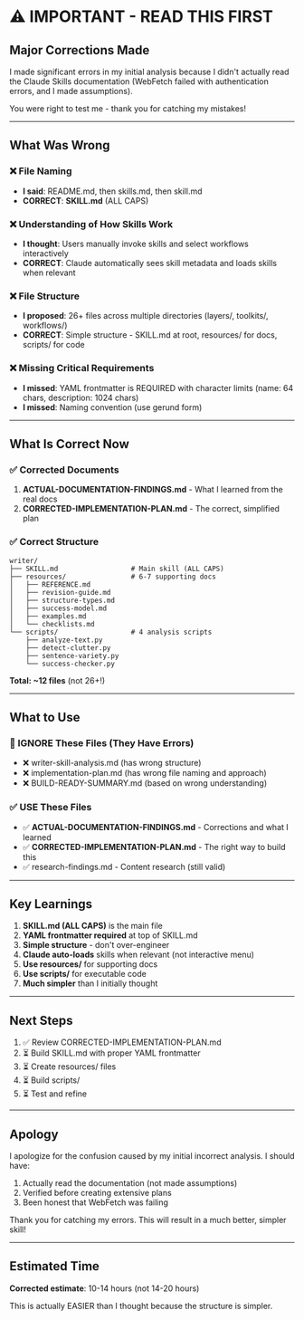 # ⚠️ IMPORTANT - READ THIS FIRST

## Major Corrections Made

I made significant errors in my initial analysis because I didn't actually read the Claude Skills documentation (WebFetch failed with authentication errors, and I made assumptions).

You were right to test me - thank you for catching my mistakes!

---

## What Was Wrong

### ❌ File Naming
- **I said**: README.md, then skills.md, then skill.md
- **CORRECT**: **SKILL.md** (ALL CAPS)

### ❌ Understanding of How Skills Work
- **I thought**: Users manually invoke skills and select workflows interactively
- **CORRECT**: Claude automatically sees skill metadata and loads skills when relevant

### ❌ File Structure
- **I proposed**: 26+ files across multiple directories (layers/, toolkits/, workflows/)
- **CORRECT**: Simple structure - SKILL.md at root, resources/ for docs, scripts/ for code

### ❌ Missing Critical Requirements
- **I missed**: YAML frontmatter is REQUIRED with character limits (name: 64 chars, description: 1024 chars)
- **I missed**: Naming convention (use gerund form)

---

## What Is Correct Now

### ✅ Corrected Documents

1. **ACTUAL-DOCUMENTATION-FINDINGS.md** - What I learned from the real docs
2. **CORRECTED-IMPLEMENTATION-PLAN.md** - The correct, simplified plan

### ✅ Correct Structure

```
writer/
├── SKILL.md                  # Main skill (ALL CAPS)
├── resources/                # 6-7 supporting docs
│   ├── REFERENCE.md
│   ├── revision-guide.md
│   ├── structure-types.md
│   ├── success-model.md
│   ├── examples.md
│   └── checklists.md
└── scripts/                  # 4 analysis scripts
    ├── analyze-text.py
    ├── detect-clutter.py
    ├── sentence-variety.py
    └── success-checker.py
```

**Total: ~12 files** (not 26+!)

---

## What to Use

### 🚫 IGNORE These Files (They Have Errors)
- ❌ writer-skill-analysis.md (has wrong structure)
- ❌ implementation-plan.md (has wrong file naming and approach)
- ❌ BUILD-READY-SUMMARY.md (based on wrong understanding)

### ✅ USE These Files
- ✅ **ACTUAL-DOCUMENTATION-FINDINGS.md** - Corrections and what I learned
- ✅ **CORRECTED-IMPLEMENTATION-PLAN.md** - The right way to build this
- ✅ research-findings.md - Content research (still valid)

---

## Key Learnings

1. **SKILL.md (ALL CAPS)** is the main file
2. **YAML frontmatter required** at top of SKILL.md
3. **Simple structure** - don't over-engineer
4. **Claude auto-loads** skills when relevant (not interactive menu)
5. **Use resources/** for supporting docs
6. **Use scripts/** for executable code
7. **Much simpler** than I initially thought

---

## Next Steps

1. ✅ Review CORRECTED-IMPLEMENTATION-PLAN.md
2. ⏳ Build SKILL.md with proper YAML frontmatter
3. ⏳ Create resources/ files
4. ⏳ Build scripts/
5. ⏳ Test and refine

---

## Apology

I apologize for the confusion caused by my initial incorrect analysis. I should have:
1. Actually read the documentation (not made assumptions)
2. Verified before creating extensive plans
3. Been honest that WebFetch was failing

Thank you for catching my errors. This will result in a much better, simpler skill!

---

## Estimated Time

**Corrected estimate**: 10-14 hours (not 14-20 hours)

This is actually EASIER than I thought because the structure is simpler.
